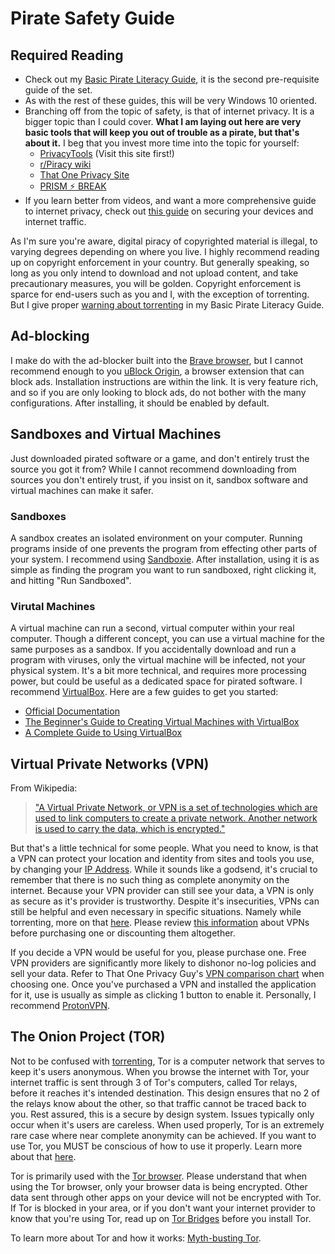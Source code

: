# Pirate Safety Guide

## Required Reading

- Check out my [Basic Pirate Literacy Guide](bpl-guide.md), it is the second pre-requisite guide of the set. 
- As with the rest of these guides, this will be very Windows 10 oriented. 
- Branching off from the topic of safety, is that of internet privacy. It is a bigger topic than I could cover. **What I am laying out here are very basic tools that will keep you out of trouble as a pirate, but that's about it.** I beg that you invest more time into the topic for yourself:
    - [PrivacyTools](https://www.privacytools.io/) (Visit this site first!)
    - [r/Piracy wiki](https://www.reddit.com/r/Privacy/wiki/index)
    - [That One Privacy Site](https://thatoneprivacysite.net/about/)
    - [PRISM ⚡ BREAK](https://prism-break.org/en/)
- If you learn better from videos, and want a more comprehensive guide to internet privacy, check out [this guide](https://www.youtube.com/watch?v=jxeeKKfjb5o) on securing your devices and internet traffic.

As I'm sure you're aware, digital piracy of copyrighted material is illegal, to varying degrees depending on where you live. I highly recommend reading up on copyright enforcement in your country. But generally speaking, so long as you only intend to download and not upload content, and take precautionary measures, you will be golden. Copyright enforcement is sparce for end-users such as you and I, with the exception of torrenting. But I give proper [warning about torrenting](bpl-guide.md#WARNING) in my Basic Pirate Literacy Guide.

## Ad-blocking

I make do with the ad-blocker built into the [Brave browser](https://brave.com/lpz423), but I cannot recommend enough to you [uBlock Origin](https://github.com/gorhill/uBlock), a browser extension that can block ads. Installation instructions are within the link. It is very feature rich, and so if you are only looking to block ads, do not bother with the many configurations. After installing, it should be enabled by default.

## Sandboxes and Virtual Machines

Just downloaded pirated software or a game, and don't entirely trust the source you got it from? While I cannot recommend downloading from sources you don't entirely trust, if you insist on it, sandbox software and virtual machines can make it safer. 

### Sandboxes

A sandbox creates an isolated environment on your computer. Running programs inside of one prevents the program from effecting other parts of your system. I recommend using [Sandboxie](https://www.sandboxie.com/DownloadSandboxie). After installation, using it is as simple as finding the program you want to run sandboxed, right clicking it, and hitting "Run Sandboxed".

### Virutal Machines

A virtual machine can run a second, virtual computer within your real computer. Though a different concept, you can use a virtual machine for the same purposes as a sandbox. If you accidentally download and run a program with viruses, only the virtual machine will be infected, not your physical system. It's a bit more technical, and requires more processing power, but could be useful as a dedicated space for pirated software. I recommend [VirtualBox](https://www.virtualbox.org/wiki/Downloads). Here are a few guides to get you started:

- [Official Documentation](https://www.virtualbox.org/manual/UserManual.html)
- [The Beginner's Guide to Creating Virtual Machines with VirtualBox](https://lifehacker.com/the-beginners-guide-to-creating-virtual-machines-with-v-5204434)
- [A Complete Guide to Using VirtualBox](https://www.nakivo.com/blog/use-virtualbox-quick-overview/)

## Virtual Private Networks (VPN)

From Wikipedia:
> ["A Virtual Private Network, or VPN is a set of technologies which are used to link computers to create a private network. Another network is used to carry the data, which is encrypted."](https://simple.wikipedia.org/wiki/Virtual_private_network)

But that's a little technical for some people. What you need to know, is that a VPN can protect your location and identity from sites and tools you use, by changing your [IP Address](https://simple.wikipedia.org/wiki/IP_address). While it sounds like a godsend, it's crucial to remember that there is no such thing as complete anonymity on the internet. Because your VPN provider can still see your data, a VPN is only as secure as it's provider is trustworthy. Despite it's insecurities, VPNs can still be helpful and even necessary in specific situations. Namely while torrenting, more on that [here](bpl-guide.md#torrenting). Please review [this information](https://www.privacytools.io/providers/vpn/#info) about VPNs before purchasing one or discounting them altogether. 

If you decide a VPN would be useful for you, please purchase one. Free VPN providers are significantly more likely to dishonor no-log policies and sell your data. Refer to That One Privacy Guy's [VPN comparison chart](https://thatoneprivacysite.net/#simle-vpn-comparison) when choosing one. Once you've purchased a VPN and installed the application for it, use is usually as simple as clicking 1 button to enable it. Personally, I recommend [ProtonVPN](https://protonvpn.com).

## The Onion Project (TOR)

Not to be confused with [torrenting](bpl-guide.md#torrenting), Tor is a computer network that serves to keep it's users anonymous. When you browse the internet with Tor, your internet traffic is sent through 3 of Tor's computers, called Tor relays, before it reaches it's intended destination. This design ensures that no 2 of the relays know about the other, so that traffic cannot be traced back to you. Rest assured, this is a secure by design system. Issues typically only occur when it's users are careless. When used properly, Tor is an extremely rare case where near complete anonymity can be achieved. If you want to use Tor, you MUST be conscious of how to use it properly. Learn more about that [here](https://www.youtube.com/watch?v=-uDYvy2jQzM).

Tor is primarily used with the [Tor browser](https://www.torproject.org/). Please understand that when using the Tor browser, only your browser data is being encrypted. Other data sent through other apps on your device will not be encrypted with Tor. If Tor is blocked in your area, or if you don't want your internet provider to know that you're using Tor, read up on [Tor Bridges](https://tb-manual.torproject.org/bridges/) before you install Tor. 

To learn more about Tor and how it works: [Myth-busting Tor](https://write.privacytools.io/my-thoughts-on-security/slicing-onions-part-1-myth-busting-tor).
